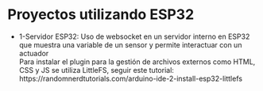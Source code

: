 <h1> Proyectos utilizando ESP32</h1>
<ul>
  <li>1-Servidor ESP32: Uso de websocket en un servidor interno en ESP32 que muestra una variable de un sensor y permite interactuar con un actuador <br>
  Para instalar el plugin para la gestión de archivos externos como HTML, CSS y JS se utiliza LittleFS, seguir este tutorial: https://randomnerdtutorials.com/arduino-ide-2-install-esp32-littlefs </li>
</ul>
